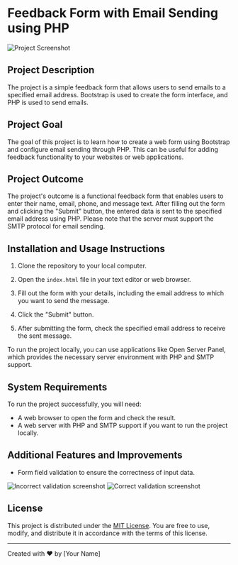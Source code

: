 # Feedback Form with Email Sending using PHP

![Project Screenshot](https://f-dyakonov.ru/s/bobbFTjkoLsRHJi)

## Project Description

The project is a simple feedback form that allows users to send emails to a specified email address. Bootstrap is used to create the form interface, and PHP is used to send emails.

## Project Goal

The goal of this project is to learn how to create a web form using Bootstrap and configure email sending through PHP. This can be useful for adding feedback functionality to your websites or web applications.

## Project Outcome

The project's outcome is a functional feedback form that enables users to enter their name, email, phone, and message text. After filling out the form and clicking the "Submit" button, the entered data is sent to the specified email address using PHP. Please note that the server must support the SMTP protocol for email sending.

## Installation and Usage Instructions

1. Clone the repository to your local computer.

2. Open the `index.html` file in your text editor or web browser.

3. Fill out the form with your details, including the email address to which you want to send the message.

4. Click the "Submit" button.

5. After submitting the form, check the specified email address to receive the sent message.

To run the project locally, you can use applications like Open Server Panel, which provides the necessary server environment with PHP and SMTP support.

## System Requirements

To run the project successfully, you will need:

- A web browser to open the form and check the result.
- A web server with PHP and SMTP support if you want to run the project locally.

## Additional Features and Improvements

- Form field validation to ensure the correctness of input data.

![Incorrect validation screenshot](https://f-dyakonov.ru/s/tbxJ5786LLF9aKz)
![Correct validation screenshot](https://f-dyakonov.ru/s/3QYGS7XsXro4kyN)


## License

This project is distributed under the [MIT License](LICENSE). You are free to use, modify, and distribute it in accordance with the terms of this license.

---

Created with ❤️ by [Your Name]
